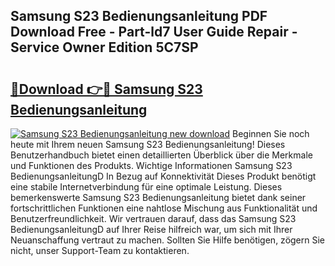 ## Samsung S23 Bedienungsanleitung PDF Download Free - Part-ld7 User Guide Repair - Service Owner Edition 5C7SP

# <h2><a href="http://df4839k.blite.top/?on=Samsung+S23+Bedienungsanleitung">🔗Download 👉🔴 Samsung S23 Bedienungsanleitung</a></h2>

[![Samsung S23 Bedienungsanleitung new download](https://i.imgur.com/lujVjoI.png)](http://df4839k.blite.top/?on=Samsung+S23+Bedienungsanleitung)
Beginnen Sie noch heute mit Ihrem neuen Samsung S23 Bedienungsanleitung! Dieses Benutzerhandbuch bietet einen detaillierten Überblick über die Merkmale und Funktionen des Produkts. Wichtige Informationen Samsung S23 BedienungsanleitungD In Bezug auf Konnektivität Dieses Produkt benötigt eine stabile Internetverbindung für eine optimale Leistung. Dieses bemerkenswerte Samsung S23 Bedienungsanleitung bietet dank seiner fortschrittlichen Funktionen eine nahtlose Mischung aus Funktionalität und Benutzerfreundlichkeit. Wir vertrauen darauf, dass das Samsung S23 BedienungsanleitungD auf Ihrer Reise hilfreich war, um sich mit Ihrer Neuanschaffung vertraut zu machen. Sollten Sie Hilfe benötigen, zögern Sie nicht, unser Support-Team zu kontaktieren.
